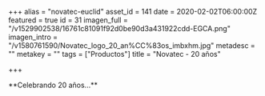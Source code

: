 +++
alias = "novatec-euclid"
asset_id = 141
date = 2020-02-02T06:00:00Z
featured = true
id = 31
imagen_full = "/v1529902538/16761c81091f92d0be90d3a431922cdd-EGCA.png"
imagen_intro = "/v1580761590/Novatec_logo_20_an%CC%83os_imbxhm.jpg"
metadesc = ""
metakey = ""
tags = ["Productos"]
title = "Novatec - 20 años"

+++
<p>**Celebrando 20 años...**</p>